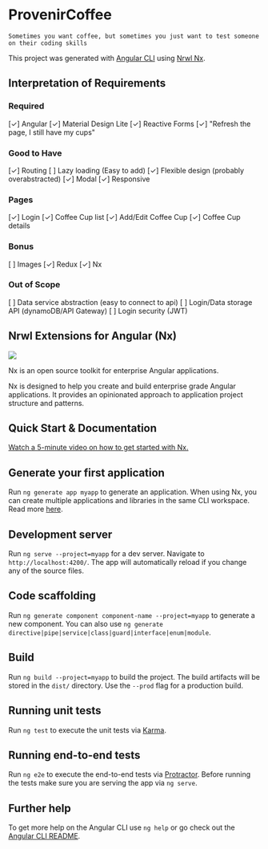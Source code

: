 # ProvenirCoffee
`Sometimes you want coffee, but sometimes you just want to test someone on their coding skills`

This project was generated with [Angular CLI](https://github.com/angular/angular-cli) using [Nrwl Nx](https://nrwl.io/nx).

## Interpretation of Requirements

### Required
[✓] Angular
[✓] Material Design Lite
[✓] Reactive Forms
[✓] "Refresh the page, I still have my cups"

### Good to Have
[✓] Routing
[ ] Lazy loading (Easy to add)
[✓] Flexible design (probably overabstracted)
[✓] Modal
[✓] Responsive

### Pages
[✓] Login
[✓] Coffee Cup list
[✓] Add/Edit Coffee Cup
[✓] Coffee Cup details

### Bonus
[ ] Images
[✓] Redux
[✓] Nx

### Out of Scope
[ ] Data service abstraction (easy to connect to api)
[ ] Login/Data storage API (dynamoDB/API Gateway)
[ ] Login security (JWT)

## Nrwl Extensions for Angular (Nx)

<a href="https://nrwl.io/nx"><img src="https://preview.ibb.co/mW6sdw/nx_logo.png"></a>

Nx is an open source toolkit for enterprise Angular applications.

Nx is designed to help you create and build enterprise grade Angular applications. It provides an opinionated approach to application project structure and patterns.

## Quick Start & Documentation

[Watch a 5-minute video on how to get started with Nx.](http://nrwl.io/nx)

## Generate your first application

Run `ng generate app myapp` to generate an application. When using Nx, you can create multiple applications and libraries in the same CLI workspace. Read more [here](http://nrwl.io/nx).

## Development server

Run `ng serve --project=myapp` for a dev server. Navigate to `http://localhost:4200/`. The app will automatically reload if you change any of the source files.

## Code scaffolding

Run `ng generate component component-name --project=myapp` to generate a new component. You can also use `ng generate directive|pipe|service|class|guard|interface|enum|module`.

## Build

Run `ng build --project=myapp` to build the project. The build artifacts will be stored in the `dist/` directory. Use the `--prod` flag for a production build.

## Running unit tests

Run `ng test` to execute the unit tests via [Karma](https://karma-runner.github.io).

## Running end-to-end tests

Run `ng e2e` to execute the end-to-end tests via [Protractor](http://www.protractortest.org/).
Before running the tests make sure you are serving the app via `ng serve`.

## Further help

To get more help on the Angular CLI use `ng help` or go check out the [Angular CLI README](https://github.com/angular/angular-cli/blob/master/README.md).
